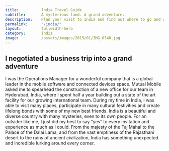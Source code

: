 ```yaml
---
title: 			India Travel Guide
subtitle: 		A mysterious land. A grand adventure.
description: 	Plan your visit to India and find out where to go and what to do in India. Read about itineraries, activities, places to stay and travel essentials.
permalink: 		"/india/"
layout: 		fullwidth-hero
category: 		india
image: 			/assets/images/2015/01/IMG_0548.jpg
---
```


## I negotiated a business trip into a grand adventure

I was the Operations Manager for a wonderful company that is a global leader in the mobile software and connected devices space. Mutual Mobile asked me to spearhead the construction of a new office for our team in Hyderabad, India, where I spent half a year building out a state of the art facility for our growing international team. During my time in India, I was able to visit many places, participate in many cultural festivities and create lifelong bonds with some of my new best friends. India is a beautiful and diverse country with many mysteries, even to its own people. For an outsider like me, I just did my best to say “yes” to every invitation and experience as much as I could. From the majesty of the Taj Mahal to the Palace of the Dalai Lama, and from the vast emptiness of the Rajasthani desert to the ruins of ancient civilization, India has something unexpected and incredible lurking around every corner.